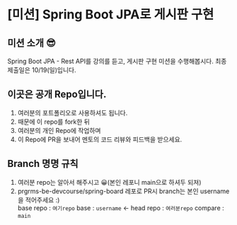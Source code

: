 # [미션] Spring Boot JPA로 게시판 구현

## 미션 소개 😎

Spring Boot JPA - Rest API를 강의를 듣고, 게시판 구현 미션을 수행해봅시다. 최종 제출일은 10/19(일)입니다.

## 이곳은 공개 Repo입니다.

1. 여러분의 포트폴리오로 사용하셔도 됩니다.
2. 때문에 이 repo를 fork한 뒤
3. 여러분의 개인 Repo에 작업하며
4. 이 Repo에 PR을 보내어 멘토의 코드 리뷰와 피드백을 받으세요.

## Branch 명명 규칙

1. 여러분 repo는 알아서 해주시고 😀(본인 레포니 main으로 하셔두 되져)
2. prgrms-be-devcourse/spring-board 레포로 PR시 branch는 본인 username을 적어주세요 :)  
   base repo : `여기repo` base : `username` ← head repo : `여러분repo` compare : `main`
